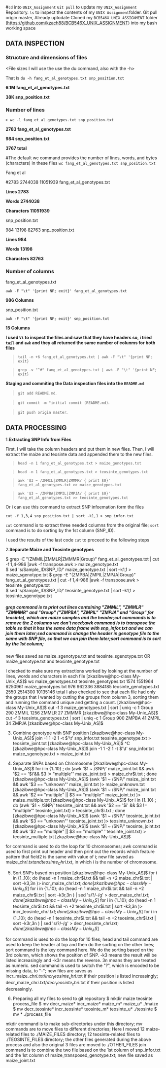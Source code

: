 #`cd` into `UNIX_Assignment` `Git pull` to update my `UNIX_Assignment` Repository.
`ls` to inspect the contents of my `UNIX Assignment`folder. Git pull origin master, Already uptodate
Cloned my `BCB546X_UNIX_ASSIGNMENT` folder (https://github.com/kzach88/BCB546X_UNIX_ASSIGNMENT) into my bash working space

## **DATA INSPECTION**

### **Structure and dimensions of files**

<File sizes I will use the use the du command, also with the -h>

That is `du -h fang_et_al_genotypes.txt snp_position.txt`

**6.1M fang_et_al_genotypes.txt** 

**38K snp_position.txt**

### **Number of lines** 

`> wc -l fang_et_al_genotypes.txt snp_position.txt`

**2783 fang_et_al_genotypes.txt**

**984 snp_position.txt**

**3767 total**

#The default wc command provides the number of lines, words, and bytes (characters) in these files
`wc fang_et_al_genotypes.txt snp_position.txt`

Fang et al

#2783 2744038 11051939 fang_et_al_genotypes.txt 

**Lines 2783**

**Words 2744038**

**Characters 11051939**

snp_position.txt

984 13198 82763 snp_position.txt 

**Lines 984**

**Words 13198**

**Characters 82763**

### **Number of columns**

fang_et_al_genotypes.txt

`awk -F "\t" '{print NF; exit}' fang_et_al_genotypes.txt`

**986 Columns**

snp_position.txt

`awk -F "\t" '{print NF; exit}' snp_position.txt`

**15 Columns**

**I used `Vi` to inspect the files and saw that they have headers so, i tried `tail` and `awk` and they all returned the same number of colunms for both files**

>`tail -n +6 fang_et_al_genotypes.txt | awk -F "\t" '{print NF; exit}`

>`grep -v "^#" fang_et_al_genotypes.txt | awk -F "\t" '{print NF; exit}`

**Staging and commiting the Data inspection files into the `README.md`** 

> `git add README.md`.

> `git commit -m "initial commit (README.md)`.

> `git push origin master`.


## **DATA PROCESSING**

1.**Extracting SNP Info from Files**

First, I will take the column headers and put them in new files. Then, I will extract the maize and teosinte data and appended them to the new files.

> `head -n 1 fang_et_al_genotypes.txt > maize_genotypes.txt`

> `head -n 1 fang_et_al_genotypes.txt > teosinte_genotypes.txt`

> `awk '$3 ~ /ZMMIL|ZMMLR|ZMMMR/ { print $0}' fang_et_al_genotypes.txt >> maize_genotypes.txt`

> `awk '$3 ~ /ZMPBA|ZMPIL|ZMPJA/ { print $0}' fang_et_al_genotypes.txt >> teosinte_genotypes.txt`

Or i can use this command to extract SNP infoemation form the files

`cut -f 1,3,4 snp_position.txt | sort -k1,1 > snp_infor.txt`

`cut` command is to extract three needed columns from the original file;
`sort` command is to do sorting by the 1st column (SNP_ID).

I used the results of the last code `cut` to proceed to the following steps 

2.**Separate Maize and Teosinte genotypes**

$ grep -E "(ZMMIL|ZMMLR|ZMMMR|Group)" fang_et_al_genotypes.txt | cut -f 1,4-986 |awk -f transpose.awk  > maize_genotype.txt  
$ sed 's/Sample_ID/SNP_ID/' maize_genotype.txt | sort –k1,1 > maize_sgenotype.txt 
$ grep -E "(ZMPBA|ZMPIL|ZMPJA|Group)" fang_et_al_genotypes.txt | cut -f 1,4-986 |awk -f transpose.awk > teosinte_genotype.txt  
$ sed 's/Sample_ID/SNP_ID/' teosinte_genotype.txt | sort –k1,1 > teosinte_sgenotype.txt

##### grep command is to print out lines containing "ZMMIL", "ZMMLR" "ZMMMR" and "Group" ("ZMPBA", "ZMPIL" "ZMPJA" and "Group" for teosinte), which are maize samples and the header;cut commands is to remove the 2 columns we don't need;awk command is to transpose the table so that it has the same data frame with snp_infor.txt and we can join them later;sed command is change the header in genotype file to the same with SNP file, so that we can join them later;sort command is to sort by the 1st column;

new files saved as maize_sgenotype.txt and teosinte_sgenotype.txt OR maize_genotype.txt and teosinte_genotype.txt

I checked to make sure my extractions worked by looking at the number of lines, words and characters in each file
[zkazibwe@hpc-class My-Unix_AS]$ wc maize_genotypes.txt teosinte_genotypes.txt
    1574  1551964  6250961 maize_genotypes.txt
     976   962336  3884185 teosinte_genotypes.txt
    2550  2514300 10135146 total
 I also checked to see that each file had only the groups that I wanted by cutting the groups from column 3, sorting them and running the command unique and getting a count.
[zkazibwe@hpc-class My-Unix_AS]$ cut -f 3 maize_genotypes.txt | sort | uniq -c
      1 Group
    290 ZMMIL
   1256 ZMMLR
     27 ZMMMR
[zkazibwe@hpc-class My-Unix_AS]$ cut -f 3 teosinte_genotypes.txt | sort | uniq -c
      1 Group
    900 ZMPBA
     41 ZMPIL
     34 ZMPJA
[zkazibwe@hpc-class My-Unix_AS]$

3. Combine genotype with SNP position
[zkazibwe@hpc-class My-Unix_AS]$ join -1 1 -2 1 -t $'\t' snp_infor.txt teosinte_sgenotype.txt > teosinte_joint.txt
[zkazibwe@hpc-class My-Unix_AS]$ ^C
[zkazibwe@hpc-class My-Unix_AS]$ join -1 1 -2 1 -t $'\t' snp_infor.txt maize_sgenotype.txt > maize_joint.txt

4. Separate SNPs based on Chromosome
[zkazibwe@hpc-class My-Unix_AS]$ for i in {1..10} ; do (awk '$1 ~ /SNP/' maize_joint.txt && awk '$2 == '$i'&& $3 != "multiple"' maize_joint.txt) > maize_chr$i.txt ; done
[zkazibwe@hpc-class My-Unix_AS]$ (awk '$1 ~ /SNP/' maize_joint.txt && awk '$3 == "unknown"' maize_joint.txt )> maize_unknown.txt
[zkazibwe@hpc-class My-Unix_AS]$ (awk '$1 ~ /SNP/' maize_joint.txt && awk '$2 == "multiple" || $3 == "multiple"' maize_joint.txt )> maize_multiple.txt
[zkazibwe@hpc-class My-Unix_AS]$ for i in {1..10} ; do (awk '$1 ~ /SNP/' teosinte_joint.txt && awk '$2 == '$i' && $3 != "multiple"' teosinte_joint.txt) > teosinte_chr$i.txt ; done
[zkazibwe@hpc-class My-Unix_AS]$ (awk '$1 ~ /SNP/' teosinte_joint.txt && awk '$3 == "unknown"' teosinte_joint.txt )> teosinte_unknown.txt
[zkazibwe@hpc-class My-Unix_AS]$ (awk '$1 ~ /SNP/' teosinte_joint.txt && awk '$2 == "multiple" || $3 == "multiple" ' teosinte_joint.txt) > teosinte_multiple.txt
[zkazibwe@hpc-class My-Unix_AS]$

for command is used to do the loop for 10 chromosomes;
awk command is used to first print out header and then print out the records which feature pattern that field2 is the same with value of i;
new file saved as maize_chr$i.txt and teosinte_Chr$i.txt, in which i is the number of chromosome.

5. Sort SNPs based on position
[zkazibwe@hpc-class My-Unix_AS]$ for i in {1..10}; do (head -n 1 maize_chr$i.txt && tail -n +2 maize_chr$i.txt | sort -k3,3n )> incr_maize_chr$i.txt ; done
[zkazibwe@hpc-class My-Unix_AS]$ for i in {1..10}; do (head -n 1 maize_chr$i.txt && tail -n +2 maize_chr$i.txt | sort -k3r,3n ) | sed 's/?/-/g' > decr_maize_chr$i.txt ; done
[zkazibwe@hpc-class My-Unix_AS]$ for i in {1..10}; do (head -n 1 teosinte_chr$i.txt && tail -n +2 teosinte_chr$i.txt | sort -k3,3n )> incr_teosinte_chr$i.txt ; done
[zkazibwe@hpc-class My-Unix_AS]$ for i in {1..10}; do (head -n 1 teosinte_chr$i.txt && tail -n +2 teosinte_chr$i.txt | sort -k3r,3n ) | sed 's/?/-/g' > decr_teosinte_chr$i.txt ; done
[zkazibwe@hpc-class My-Unix_AS]$

for command is used to do the loop for 10 files;
head and tail command are used to keep the header at top and then do the sorting on the other lines;
sort command is the key command here. We do the sorting based on the 3rd column, which shows the position of SNP. -k3 means the result will be listed increasingly and -k3r means the reverse. 3n means they are treated as numeric.
sed command is used to switch the "?", which is encoded to be missing data, to "-";
new files are saves as incr_maize_chr$i.txt / incr_teosinte_chr$i.txt if their position is listed increasingly; decr_maize_chr$i.txt / decr_teosinte_chr$i.txt if their position is listed decreasingly.

6. Preparing all my files to send to git repository
$ mkdir maize teosinte process_file
$ mv decr_maize* incr_maize* maize_m* maize_u* ./maize
$ mv decr_teosinte* incr_teosinte* teosinte_m* teosinte_u* ./teosinte
$ mv * ./process_file   

mkdir command is to make sub-directories under this directory;
mv commands are to move files to different directories;
Here I moved 12 maize-related files to ./MAIZE_FILES directory; 12 teosinte-related files to ./TEOSINTE_FILES directory; the other files generated during the above process and also the original 3 files are moved to ./OTHER_FILES
join command is to combine the two file based on the 1st column of snp_infor.txt and the 1st column of maize_transposed_genotype.txt;
new file saved as maize_joint.txt

